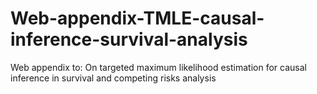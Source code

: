 # Web-appendix-TMLE-causal-inference-survival-analysis
Web appendix to: On targeted maximum likelihood estimation for causal inference in survival and competing risks analysis 

